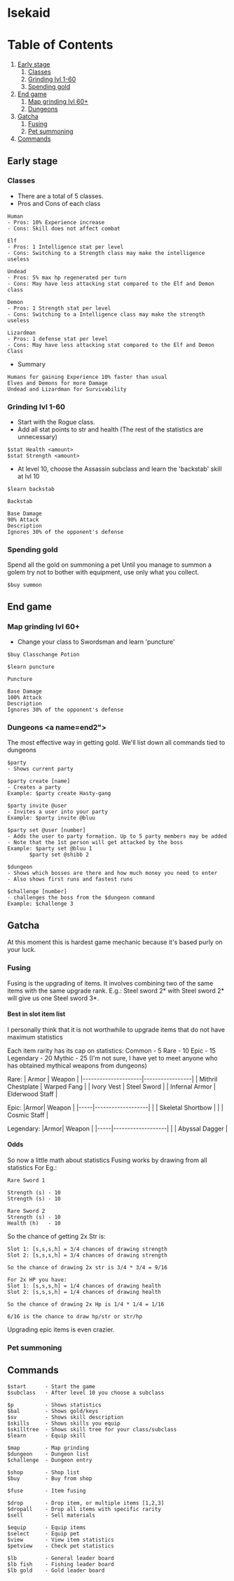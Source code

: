 # Isekaid
# Table of Contents
1. [Early stage](#early)
    1. [Classes](#early2)
    2. [Grinding lvl 1-60](#early3)
    3. [Spending gold](#early4)
2. [End game](#end)
    1. [Map grinding lvl 60+](#end)
    2. [Dungeons](#end)
3. [Gatcha](#gatcha)
    1. [Fusing](#gatcha1)
    2. [Pet summoning](#gatcha2)
4. [Commands](#command)

## Early stage <a name="early"></a>
### Classes <a name="early2"></a>
- There are a total of 5 classes.
- Pros and Cons of each class

```
Human 
- Pros: 10% Experience increase
- Cons: Skill does not affect combat
```

```
Elf	
- Pros: 1 Intelligence stat per level
- Cons: Switching to a Strength class may make the intelligence useless
```

```
Undead
- Pros: 5% max hp regenerated per turn
- Cons: May have less attacking stat compared to the Elf and Demon class
```

```
Demon	
- Pros: 1 Strength stat per level
- Cons: Switching to a Intelligence class may make the strength useless
```

```
Lizardman
- Pros: 1 defense stat per level
- Cons: May have less attacking stat compared to the Elf and Demon Class
```

- Summary

```
Humans for gaining Experience 10% faster than usual
Elves and Demons for more Damage
Undead and Lizardman for Survivability
```

### Grinding lvl 1-60 <a name="early3"></a>
- Start with the Rogue class.
- Add all stat points to str and health
(The rest of the statistics are unnecessary)
```
$stat Health <amount>
$stat Strength <amount>
```
- At level 10, choose the Assassin subclass and learn the 'backstab' skill at lvl 10
```
$learn backstab
```

```
Backstab

Base Damage
90% Attack
Description
Ignores 30% of the opponent's defense
```

### Spending gold <a name="early4"></a>
Spend all the gold on summoning a pet Until you manage to summon a golem try not to bother with equipment, use only what you collect.
```
$buy summon
```
## End game <a name="end"></a>
### Map grinding lvl 60+ <a name="end1"></a>
- Change your class to Swordsman and learn 'puncture'
```
$buy Classchange Potion
```
```
$learn puncture
```
```
Puncture

Base Damage
100% Attack
Description
Ignores 30% of the opponent's defense

```
### Dungeons <a name=end2"></a>

The most effective way in getting gold. We'll list down all commands tied to dungeons

```
$party
- Shows current party

$party create [name]
- Creates a party
Example: $party create Hasty-gang

$party invite @user
- Invites a user into your party
Example: $party invite @bluu

$party set @user [number]
- Adds the user to party formation. Up to 5 party members may be added
- Note that the 1st person will get attacked by the boss
Example: $party set @bluu 1
	   $party set @shibb 2

$dungeon
- Shows which bosses are there and how much money you need to enter
- Also shows first runs and fastest runs

$challenge [number]
- challenges the boss from the $dungeon command
Example: $challenge 3
```

## Gatcha <a name="gatcha"></a>
At this moment this is hardest game mechanic because it's based purly on your luck.
### Fusing <a name="gatcha1"></a>
Fusing is the upgrading of items. It involves combining two of the same items with the same upgrade rank. E.g.:
Steel sword 2* with Steel sword 2* will give us one Steel sword 3*.

#### Best in slot item list

I personally think that it is not worthwhile to upgrade items that do not have maximum statistics

Each item rarity has its cap on statistics:
Common - 5
Rare - 10
Epic - 15
Legendary - 20
Mythic - 25 (I'm not sure, I have yet to meet anyone who has obtained mythical weapons from dungeons)

Rare:
| Armor               | Weapon          |
|---------------------|-----------------|
| Mithril Chestplate  | Warped Fang     |
| Ivory Vest          | Steel Sword     |
| Infernal Armor      | Elderwood Staff |

Epic:
|Armor| Weapon            |
|-----|-------------------|
|     | Skeletal Shortbow |
|     | Cosmic Staff      |

Legendary:
|Armor| Weapon            |
|-----|-------------------|
|     | Abyssal Dagger    |

#### Odds
So now a little math about statistics
Fusing works by drawing from all statistics
For Eg.:
```
Rare Sword 1

Strength (s) - 10
Strength (s) - 10

Rare Sword 2
Strength (s) - 10
Health (h)   - 10

```
So the chance of getting 2x Str is:
```
Slot 1: [s,s,s,h] = 3/4 chances of drawing strength
Slot 2: [s,s,s,h] = 3/4 chances of drawing strength

So the chance of drawing 2x str is 3/4 * 3/4 = 9/16

For 2x HP you have:
Slot 1: [s,s,s,h] = 1/4 chances of drawing health
Slot 2: [s,s,s,h] = 1/4 chances of drawing health

So the chance of drawing 2x Hp is 1/4 * 1/4 = 1/16

6/16 is the chance to draw hp/str or str/hp
```
Upgrading epic items is even crazier.

### Pet summoning <a name="gatcha2"></a>

## Commands <a name="command"></a>
```
$start      - Start the game
$subclass   - After level 10 you choose a subclass

$p          - Shows statistics
$bal        - Shows gold/keys
$sv         - Shows skill description
$skills     - Shows skills you equip
$skilltree  - Shows skill tree for your class/subclass
$learn      - Equip skill

$map        - Map grinding
$dungeon    - Dungeon list
$challenge  - Dungeon entry

$shop       - Shop list
$buy        - Buy from shop

$fuse       - Item fusing

$drop       - Drop item, or multiple items [1,2,3]
$dropall    - Drop all items with specific rarity
$sell       - Sell materials

$equip      - Equip items
$select     - Equip pet
$view       - View item statistics
$petview    - Check pet statistics

$lb         - General leader board
$lb fish    - Fishing leader board
$lb gold    - Gold leader board
```
